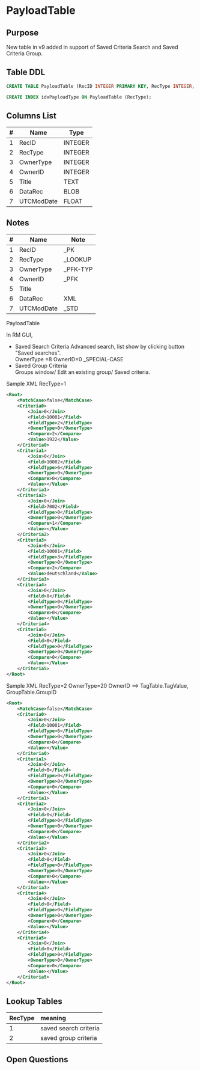 # PayloadTable

## Purpose

New table in v9 added in support of Saved Criteria Search and Saved Criteria Group.

## Table DDL

``` SQL
CREATE TABLE PayloadTable (RecID INTEGER PRIMARY KEY, RecType INTEGER, OwnerType INTEGER, OwnerID INTEGER, Title TEXT, DataRec BLOB, UTCModDate FLOAT );

CREATE INDEX idxPayloadType ON PayloadTable (RecType);
```

## Columns List

| #   | Name       | Type    |
| --- | ---------- | ------- |
| 1   | RecID      | INTEGER |
| 2   | RecType    | INTEGER |
| 3   | OwnerType  | INTEGER |
| 4   | OwnerID    | INTEGER |
| 5   | Title      | TEXT    |
| 6   | DataRec    | BLOB    |
| 7   | UTCModDate | FLOAT   |

## Notes

| #   | Name       | Note     |
| --- | ---------- | -------- |
| 1   | RecID      | _PK      |
| 2   | RecType    | _LOOKUP  |
| 3   | OwnerType  | _PFK-TYP |
| 4   | OwnerID    | _PFK     |
| 5   | Title      |          |
| 6   | DataRec    | XML      |
| 7   | UTCModDate | _STD     |


PayloadTable

In RM GUI, 
* Saved Search Criteria
Advanced search, list show by clicking button "Saved searches".\
OwnerType =8 OwnerID=0  _SPECIAL-CASE
* Saved Group Criteria\
Groups window/ Edit an existing group/ Saved criteria.

Sample XML RecType=1

``` XML
<Root>
    <MatchCase>false</MatchCase>
    <Criteria0>
        <Join>0</Join>
        <Field>10001</Field>
        <FieldType>2</FieldType>
        <OwnerType>0</OwnerType>
        <Compare>2</Compare>
        <Value>1922</Value>
    </Criteria0>
    <Criteria1>
        <Join>0</Join>
        <Field>10002</Field>
        <FieldType>6</FieldType>
        <OwnerType>0</OwnerType>
        <Compare>0</Compare>
        <Value></Value>
    </Criteria1>
    <Criteria2>
        <Join>0</Join>
        <Field>7002</Field>
        <FieldType>0</FieldType>
        <OwnerType>0</OwnerType>
        <Compare>1</Compare>
        <Value></Value>
    </Criteria2>
    <Criteria3>
        <Join>0</Join>
        <Field>10001</Field>
        <FieldType>3</FieldType>
        <OwnerType>0</OwnerType>
        <Compare>2</Compare>
        <Value>deutschland</Value>
    </Criteria3>
    <Criteria4>
        <Join>0</Join>
        <Field>0</Field>
        <FieldType>0</FieldType>
        <OwnerType>0</OwnerType>
        <Compare>0</Compare>
        <Value></Value>
    </Criteria4>
    <Criteria5>
        <Join>0</Join>
        <Field>0</Field>
        <FieldType>0</FieldType>
        <OwnerType>0</OwnerType>
        <Compare>0</Compare>
        <Value></Value>
    </Criteria5>
</Root>
```

Sample XML RecType=2 OwnerType=20
OwnerID ==> TagTable.TagValue, GroupTable.GroupID

``` XML
<Root>
    <MatchCase>false</MatchCase>
    <Criteria0>
        <Join>0</Join>
        <Field>10001</Field>
        <FieldType>6</FieldType>
        <OwnerType>0</OwnerType>
        <Compare>0</Compare>
        <Value></Value>
    </Criteria0>
    <Criteria1>
        <Join>0</Join>
        <Field>0</Field>
        <FieldType>0</FieldType>
        <OwnerType>0</OwnerType>
        <Compare>0</Compare>
        <Value></Value>
    </Criteria1>
    <Criteria2>
        <Join>0</Join>
        <Field>0</Field>
        <FieldType>0</FieldType>
        <OwnerType>0</OwnerType>
        <Compare>0</Compare>
        <Value></Value>
    </Criteria2>
    <Criteria3>
        <Join>0</Join>
        <Field>0</Field>
        <FieldType>0</FieldType>
        <OwnerType>0</OwnerType>
        <Compare>0</Compare>
        <Value></Value>
    </Criteria3>
    <Criteria4>
        <Join>0</Join>
        <Field>0</Field>
        <FieldType>0</FieldType>
        <OwnerType>0</OwnerType>
        <Compare>0</Compare>
        <Value></Value>
    </Criteria4>
    <Criteria5>
        <Join>0</Join>
        <Field>0</Field>
        <FieldType>0</FieldType>
        <OwnerType>0</OwnerType>
        <Compare>0</Compare>
        <Value></Value>
    </Criteria5>
</Root>
```

## Lookup Tables

| RecType | meaning               |
| :------ | :-------------------- |
| 1       | saved search criteria |
| 2       | saved group criteria  |

## Open Questions

